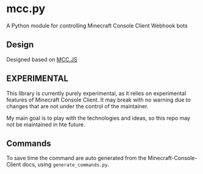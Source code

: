 
# mcc.py

A Python module for controlling Minecraft Console Client Webhook bots

## Design

Designed based on [MCC.JS](https://github.com/milutinke/MCC.js)

## EXPERIMENTAL

This library is currently purely experimental, as it relies on experimental
features of Minecraft Console Client. It may break with no warning due to
changes that are not under the control of the maintainer.

My main goal is to play with the technologies and ideas, so this repo may not
be maintained in hte future.

## Commands

To save time the command are auto generated from the Minecraft-Console-Client docs,
using `generate_commands.py`.
